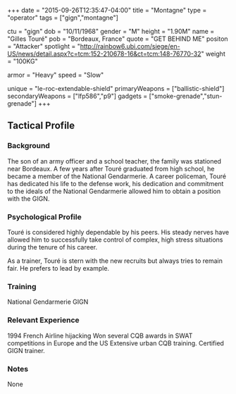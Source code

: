 +++
date = "2015-09-26T12:35:47-04:00"
title = "Montagne"
type = "operator"
tags = ["gign","montagne"]

ctu = "gign"
dob = "10/11/1968"
gender = "M"
height = "1.90M"
name = "Gilles Touré"
pob = "Bordeaux, France"
quote = "GET BEHIND ME"
positon = "Attacker"
spotlight = "http://rainbow6.ubi.com/siege/en-US/news/detail.aspx?c=tcm:152-210678-16&ct=tcm:148-76770-32"
weight = "100KG"

armor = "Heavy"
speed = "Slow"

unique = "le-roc-extendable-shield"
primaryWeapons = ["ballistic-shield"]
secondaryWeapons = ["lfp586","p9"]
gadgets = ["smoke-grenade","stun-grenade"]
+++

## Tactical Profile

### Background

The son of an army officer and a school teacher, the family was stationed near Bordeaux. A few years
after Touré graduated from high school, he became a member of the National Gendarmerie. A career
policeman, Touré has dedicated his life to the defense work, his dedication and commitment to the
ideals of the National Gendarmerie allowed him to obtain a position with the GIGN.

### Psychological Profile

Touré is considered highly dependable by his peers. His steady nerves have allowed him to successfully
take control of complex, high stress situations during the tenure of his career.

As a trainer, Touré is stern with the new recruits but always tries to remain fair. He prefers to lead
by example.

### Training

National Gendarmerie
GIGN

### Relevant Experience

1994 French Airline hijacking
Won several CQB awards in SWAT competitions in Europe and the US
Extensive urban CQB training.
Certified GIGN trainer.

### Notes

None
